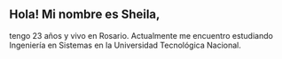 ## Hola! Mi nombre es **Sheila**,
tengo 23 años y vivo en Rosario.
Actualmente me encuentro estudiando Ingeniería en Sistemas en la Universidad Tecnológica Nacional.
